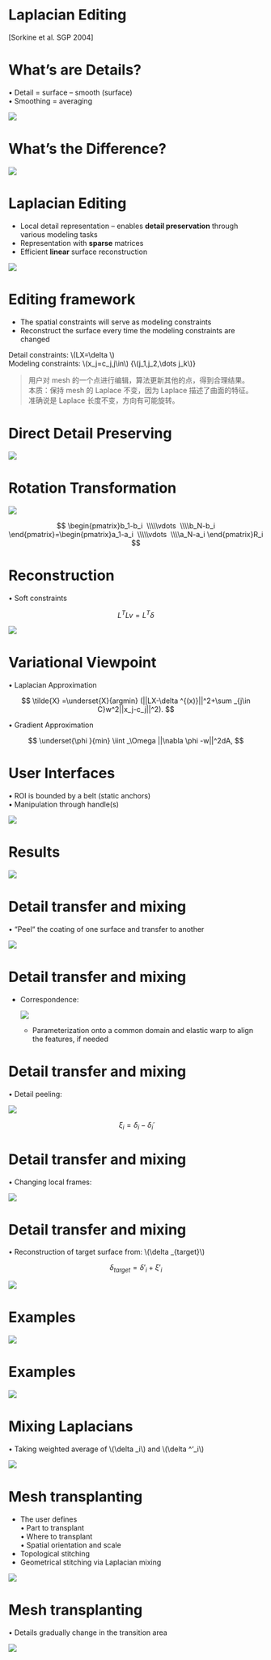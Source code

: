 # Laplacian Editing     
[Sorkine et al. SGP 2004]


# What’s are Details?    

• Detail = surface – smooth (surface)    
• Smoothing = averaging    

![](../assets/网格62.png)    


# What’s the Difference?    

![](../assets/网格63.png)    


# Laplacian Editing   

 - Local detail representation – enables **detail preservation** through various modeling tasks    
 - Representation with **sparse** matrices    
 - Efficient **linear** surface reconstruction    

![](../assets/网格64.png)    


# Editing framework     

 - The spatial constraints will serve as modeling constraints    
 - Reconstruct the surface every time the modeling constraints are changed   


Detail constraints: \\(LX=\delta \\)    
Modeling constraints: \\(x_j=c_j,j\in\\) {\\(j_1,j_2,\dots j_k\\)}    

> 用户对 mesh 的一个点进行编辑，算法更新其他的点，得到合理结果。     
本质：保持 mesh 的 Laplace 不变，因为 Laplace 描述了曲面的特征。    
准确说是 Laplace 长度不变，方向有可能旋转。     

# Direct Detail Preserving     

![](../assets/网格65.png)    


# Rotation Transformation   

![](../assets/网格65-1.png)    

$$
\begin{pmatrix}b_1-b_i
 \\\\\vdots 
 \\\\b_N-b_i
\end{pmatrix}=\begin{pmatrix}a_1-a_i
 \\\\\vdots 
 \\\\a_N-a_i
\end{pmatrix}R_i
$$

# Reconstruction    

• Soft constraints     

$$
L^TLv=L^T\delta 
$$

![](../assets/网格66.png)    

# Variational Viewpoint    

• Laplacian Approximation    

$$
\tilde{X} =\underset{X}{argmin} (||LX-\delta ^{(x)}||^2+\sum _{j\in C}w^2||x_j-c_j||^2).
$$

• Gradient Approximation    

$$
\underset{\phi }{min} \iint _\Omega ||\nabla \phi -w||^2dA,
$$


# User Interfaces    

• ROI is bounded by a belt (static anchors)    
• Manipulation through handle(s)    

![](../assets/网格67.png)    

# Results    

![](../assets/网格68.png)    


# Detail transfer and mixing    
• “Peel“ the coating of one surface and transfer to 
another    

![](../assets/网格69.png)    

# Detail transfer and mixing    

 - Correspondence:    

    ![](../assets/网格70-1.png)    

    - Parameterization onto a common domain and elastic warp to align the features, if needed     


# Detail transfer and mixing    

• Detail peeling:    

![](../assets/网格71.png)    

$$
\xi _i=\delta _i-\tilde{\delta } _i
$$



# Detail transfer and mixing   


• Changing local frames:    

![](../assets/网格72.png)    

# Detail transfer and mixing    

• Reconstruction of target surface from: \\(\delta _{target}\\)    

$$
\delta _{target} ={\delta}' _i+{\xi}' _i
$$

![](../assets/网格73.png)    


# Examples    

![](../assets/网格74.png)    

# Examples    

![](../assets/网格75.png)    

# Mixing Laplacians    

• Taking weighted average of \\(\delta _i\\) and  \\(\delta ^‘_i\\)    

![](../assets/网格76.png)    


# Mesh transplanting   

* The user defines    
• Part to transplant   
• Where to transplant   
• Spatial orientation and scale    
* Topological stitching    
* Geometrical stitching via Laplacian mixing    

![](../assets/网格77.png)    


# Mesh transplanting    


• Details gradually change in the transition area    

![](../assets/网格78.png)    


